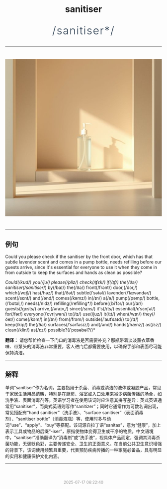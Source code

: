 <div align="center">

# sanitiser

<div style="margin: 30px 0;">
<h1 style="font-size: 2.5em; font-weight: 300; letter-spacing: 2px; margin: 0; color: #2c3e50;">
/sanitiser*/
</h1>
</div>

</div>

---

<div align="center" style="margin: 40px 0;">

![sanitiser](images/sanitiser.png)

</div>

---

## 例句

Could you please check if the sanitiser by the front door, which has that subtle lavender scent and comes in a pump bottle, needs refilling before our guests arrive, since it's essential for everyone to use it when they come in from outside to keep the surfaces and hands as clean as possible?

*Could(/kʊd/) you(/ju/) please(/pliz/) check(/ʧɛk/) if(/ɪf/) the(/ðə/) sanitiser(/sanitiser*/) by(/baɪ/) the(/ðə/) front(/frənt/) door,(/dɔr,/) which(/wɪʧ/) has(/həz/) that(/ðət/) subtle(/ˈsətəl/) lavender(/ˈlævəndər/) scent(/sɛnt/) and(/ənd/) comes(/kəmz/) in(/ɪn/) a(/ə/) pump(/pəmp/) bottle,(/ˈbɑtəl,/) needs(/nidz/) refilling(/refilling*/) before(/ˌbiˈfɔr/) our(/ɑr/) guests(/gɛsts/) arrive,(/əraɪv,/) since(/sɪns/) it's(/ɪts/) essential(/ɛˈsɛnʃəl/) for(/fər/) everyone(/ˈɛvriˌwən/) to(/tɪ/) use(/juz/) it(/ɪt/) when(/wɪn/) they(/ðeɪ/) come(/kəm/) in(/ɪn/) from(/frəm/) outside(/ˈaʊtˈsaɪd/) to(/tɪ/) keep(/kip/) the(/ðə/) surfaces(/ˈsərfəsɪz/) and(/ənd/) hands(/hænz/) as(/ɛz/) clean(/klin/) as(/ɛz/) possible?(/ˈpɑsəbəl?/)*

**翻译：** 请您帮忙检查一下门口的消毒液是否需要补充？那瓶带着淡淡薰衣草香味、带泵头的消毒液非常重要，客人进门后都需要使用，以确保手部和表面尽可能保持清洁。

---

## 解释

单词“sanitiser”作为名词，主要指用于杀菌、消毒或清洁的液体或凝胶产品，常见于家居生活用品范畴，特别是在厨房、浴室或入口处用来减少病菌传播的场合，如洗手液、表面消毒剂等。英语学习者在使用该词时应注意其拼写差异：英式英语通常用“sanitiser”，而美式英语则写作“sanitizer”；同时它通常作为可数名词出现，常见搭配有“hand sanitiser”（洗手液）、“surface sanitiser”（表面消毒剂）、“sanitiser bottle”（消毒液瓶）等，使用时多与动词“use”、“apply”、“buy”等搭配。该词源自拉丁语“sanitas”，意为“健康”，加上表示工具或物品的后缀“-iser”，原指使物体变得卫生或干净的物质。中文语境中，“sanitiser”准确翻译为“消毒剂”或“洗手液”，视具体产品而定，强调其消毒杀菌功能，无褒贬色彩，主要传递安全、卫生的正面意义。在当前公共卫生意识增强的背景下，该词使用频繁且重要，代表预防疾病传播的一种家庭必备品，具有明显的实用和健康保护文化内涵。


---

<div align="center" style="margin-top: 50px;">
<small style="color: #999; font-size: 0.9em;">2025-07-17 06:22:40</small>
</div>
